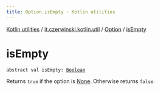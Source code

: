 ```yaml
---
title: Option.isEmpty - Kotlin utilities
---
```


[Kotlin utilities](../../index.html) / [it.czerwinski.kotlin.util](../index.html) / [Option](index.html) / [isEmpty](./is-empty.html)

# isEmpty

`abstract val isEmpty: `[`Boolean`](https://kotlinlang.org/api/latest/jvm/stdlib/kotlin/-boolean/index.html)

Returns `true` if the option is [None](../-none/index.html). Otherwise returns `false`.

